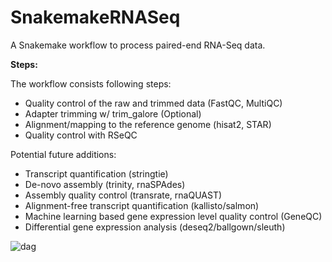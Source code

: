 # SnakemakeRNASeq
A Snakemake workflow to process paired-end RNA-Seq data.

**Steps:**

The workflow consists following steps:

- Quality control of the raw and trimmed data (FastQC, MultiQC)
- Adapter trimming w/ trim_galore (Optional)
- Alignment/mapping to the reference genome (hisat2, STAR)
- Quality control with RSeQC

Potential future additions:

- Transcript quantification (stringtie)
- De-novo assembly (trinity, rnaSPAdes)
- Assembly quality control (transrate, rnaQUAST)
- Alignment-free transcript quantification (kallisto/salmon)
- Machine learning based gene expression level quality control (GeneQC)
- Differential gene expression analysis (deseq2/ballgown/sleuth) 

![dag](https://user-images.githubusercontent.com/42179487/63593840-db77e980-c582-11e9-82b1-b88edb92649a.png)



